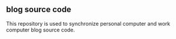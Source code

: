 ## blog source code 

This repository is used to synchronize personal computer and work computer blog source code.
